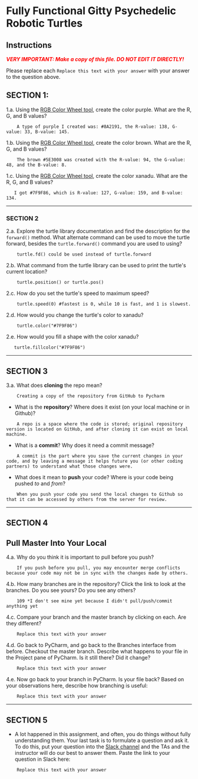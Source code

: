   # Fully Functional Gitty Psychedelic Robotic Turtles

## Instructions

**_<span style="color:red">
    VERY IMPORTANT: Make a copy of this file. DO NOT EDIT IT DIRECTLY!
</span>_**

Please replace each `Replace this text with your answer` 
with your answer to the question above.

## SECTION 1: 

1.a. Using the [RGB Color Wheel tool](https://colorspire.com/rgb-color-wheel/), create the color purple. 
     What are the R, G, and B values?

```
    A type of purple I created was: #8A2191, the R-value: 138, G-value: 33, B-value: 145.
```

1.b. Using the [RGB Color Wheel tool](https://colorspire.com/rgb-color-wheel/), create the color brown. 
     What are the R, G, and B values? 

```
    The brown #5E3008 was created with the R-value: 94, the G-value: 48, and the B-value: 8.
```

1.c. Using the [RGB Color Wheel tool](https://colorspire.com/rgb-color-wheel/ "‌"), create the color xanadu. What are the R, G, and B values?

```
   I got #7F9F86, which is R-value: 127, G-value: 159, and B-value: 134.
```

---

### SECTION 2

2.a. Explore the turtle library documentation and find the description for the 
     `forward()` method. What alternate command can be used to move the turtle forward, 
     besides the `turtle.forward()` command you are used to using?

```
    turtle.fd() could be used instead of turtle.forward
```

2.b. What command from the turtle library can be used to print the turtle's current 
   location?
   
```
    turtle.position() or turtle.pos()
```

2.c. How do you set the turtle's speed to maximum speed?
   
```
    turtle.speed(0) #fastest is 0, while 10 is fast, and 1 is slowest.
```

2.d. How would you change the turtle's color to xanadu? 

```
    turtle.color("#7F9F86")
```

2.e. How would you fill a shape with the color xanadu?

```
   turtle.fillcolor("#7F9F86")
```

---

## SECTION 3

3.a. What does **cloning** the repo mean?

```
    Creating a copy of the repository from GitHub to Pycharm
```


- What is the **repository**? Where does it exist (on your local machine or in Github)?

```
    A repo is a space where the code is stored; original repository version is located on GitHub, and after cloning it can exist on local machine.

```


- What is a **commit**? Why does it need a commit message?

```
    A commit is the part where you save the current changes in your code, and by leaving a message it helps future you (or other coding partners) to understand what those changes were.

```


- What does it mean to **push** your code? Where is your code being pushed _to_ and _from_?

```
    When you push your code you send the local changes to Github so that it can be accessed by others from the server for review.
```

---

## SECTION 4

## Pull Master Into Your Local

4.a. Why do you think it is important to pull before you push?

```
    If you push before you pull, you may encounter merge conflicts because your code may not be in sync with the changes made by others.
```

4.b. How many branches are in the repository?
     Click the link to look at the branches. Do you see yours? Do you see any others? 

```
    109 *I don't see mine yet because I didn't pull/push/commit anything yet
```


4.c. Compare your branch and the master branch by clicking on each. Are they different?

```
    Replace this text with your answer
```


4.d. Go back to PyCharm, and go back to the Branches interface from before. Checkout the 
     master branch.
     Describe what happens to your file in the Project pane of PyCharm. Is it still 
     there? Did it change?

```
    Replace this text with your answer
```


4.e. Now go back to your branch in PyCharm. Is your file back? Based on your observations
     here, describe how branching is useful:

```
    Replace this text with your answer
```

---

## SECTION 5
- A lot happened in this assignment, and often, you do things without fully 
  understanding them. Your last task is to formulate a question and ask it. 
  To do this, put your question into the [Slack channel](https://bereacs.slack.com/archives/C3QACGH8R) and the TAs and the instructor 
  will do our best to answer them. Paste the link to your question in Slack here:

```
    Replace this text with your answer
```



